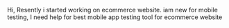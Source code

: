 Hi, Resently i started working on ecommerce website. iam new for mobile testing, I need help for best mobile app testing tool for ecommerce website
